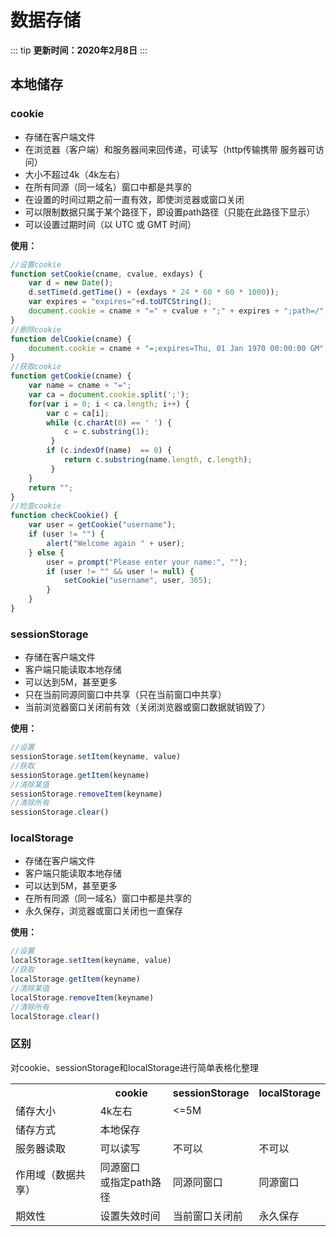 # 数据存储
::: tip
**更新时间：2020年2月8日**
:::
## 本地储存
### cookie
* 存储在客户端文件
* 在浏览器（客户端）和服务器间来回传递，可读写（http传输携带 服务器可访问）
* 大小不超过4k（4k左右）
* 在所有同源（同一域名）窗口中都是共享的
* 在设置的时间过期之前一直有效，即使浏览器或窗口关闭
* 可以限制数据只属于某个路径下，即设置path路径（只能在此路径下显示）
* 可以设置过期时间（以 UTC 或 GMT 时间）

**使用：**

```js 
//设置cookie
function setCookie(cname, cvalue, exdays) {
    var d = new Date();
    d.setTime(d.getTime() + (exdays * 24 * 60 * 60 * 1000));
    var expires = "expires="+d.toUTCString();
    document.cookie = cname + "=" + cvalue + ";" + expires + ";path=/";
}
//删除cookie
function delCookie(cname) {
    document.cookie = cname + "=;expires=Thu, 01 Jan 1970 00:00:00 GM";
}
//获取cookie
function getCookie(cname) {
    var name = cname + "=";
    var ca = document.cookie.split(';');
    for(var i = 0; i < ca.length; i++) {
        var c = ca[i];
        while (c.charAt(0) == ' ') {
            c = c.substring(1);
         }
        if (c.indexOf(name)  == 0) {
            return c.substring(name.length, c.length);
         }
    }
    return "";
}
//检查cookie
function checkCookie() {
    var user = getCookie("username");
    if (user != "") {
        alert("Welcome again " + user);
    } else {
        user = prompt("Please enter your name:", "");
        if (user != "" && user != null) {
            setCookie("username", user, 365);
        }
    }
}
```
### sessionStorage
* 存储在客户端文件
* 客户端只能读取本地存储
* 可以达到5M，甚至更多
* 只在当前同源同窗口中共享（只在当前窗口中共享）
* 当前浏览器窗口关闭前有效（关闭浏览器或窗口数据就销毁了）

**使用：**

```js
//设置
sessionStorage.setItem(keyname, value)
//获取
sessionStorage.getItem(keyname)
//清除某值
sessionStorage.removeItem(keyname)
//清除所有
sessionStorage.clear()
```
### localStorage
* 存储在客户端文件
* 客户端只能读取本地存储
* 可以达到5M，甚至更多
* 在所有同源（同一域名）窗口中都是共享的
* 永久保存，浏览器或窗口关闭也一直保存

**使用：**

```js
//设置
localStorage.setItem(keyname, value)
//获取
localStorage.getItem(keyname)
//清除某值
localStorage.removeItem(keyname)
//清除所有
localStorage.clear()
```
### 区别
对cookie、sessionStorage和localStorage进行简单表格化整理

<table>
	<tr>
	    <th></th>
	    <th>cookie</th>
	    <th>sessionStorage</th>  
        <th>localStorage</th> 
	</tr >
	<tr >
	    <td>储存大小</td>
	    <td>4k左右</td>
	    <td colspan="2" ><=5M</td>
	</tr>
	<tr >
        <td>储存方式</td>
        <td colspan="3">本地保存</td>
    </tr>
    <tr >
        <td>服务器读取</td>
        <td >可以读写</td>
        <td >不可以</td>
        <td >不可以</td>
    </tr>
    <tr >
        <td>作用域（数据共享）</td>
        <td>同源窗口<br>或指定path路径</td>
        <td>同源同窗口</td>
        <td>同源窗口</td>
    </tr>
	<tr >
        <td>期效性</td>
        <td>设置失效时间</td>
        <td>当前窗口关闭前</td>
        <td>永久保存</td>
    </tr>
    
</table>

